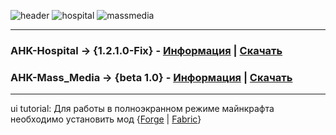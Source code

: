 ![header](https://github.com/Agzes/AHK-FOR-RPM/assets/103037173/97b0f655-a117-42ff-a4b9-9acb4f4d665b)
![hospital](https://github.com/Agzes/AHK-FOR-RPM/assets/103037173/2643bf14-d905-4847-9270-9b284c455680)
![massmedia](https://github.com/Agzes/AHK-FOR-RPM/assets/103037173/eb501f1c-53a0-4d3b-bae0-364451080292)

---

### AHK-Hospital -> {1.2.1.0-Fix} - [Информация](https://github.com/Agzes/AHK-FOR-RPM/tree/main/AHK-Hospital) | [Скачать](https://github.com/Agzes/AHK-FOR-RPM/releases/download/Hospital-1.2.1.0-FIX/1.2.1.0-AHK_Hospital_By_Agzes.exe)
### AHK-Mass_Media -> {beta 1.0} -  [Информация](https://github.com/Agzes/AHK-FOR-RPM/tree/main/AHK-Mass_media) | [Скачать](https://github.com/Agzes/AHK-FOR-RPM/releases/download/Mass_media-1.0-beta/BETA-1.0-AHK-Mass-media-by-Agzes.exe)

---

ui tutorial: Для работы в полноэкранном режиме майнкрафта необходимо установить мод {[Forge](https://www.curseforge.com/minecraft/mc-mods/borderless/download/3483843?clckid=fa2172be) | [Fabric](https://www.curseforge.com/minecraft/mc-mods/borderless-mining/download/3033277?clckid=91a62c44)}

